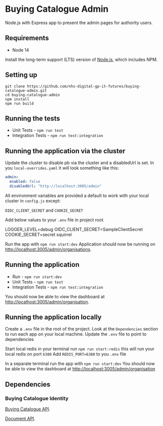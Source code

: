 # Buying Catalogue Admin

Node.js with Express app to present the admin pages for authority users.
  
## Requirements

- Node 14

Install the long-term support (LTS) version of [Node.js](https://nodejs.org/en/), which includes NPM.

## Setting up

```shell
git clone https://github.com/nhs-digital-gp-it-futures/buying-catalogue-admin.git
cd buying-catalogue-admin
npm install
npm run build
```

## Running the tests

- Unit Tests - `npm run test`
- Integration Tests - `npm run test:integration`

## Running the application via the cluster

Update the cluster to disable pb via the cluster and a disabledUrl is set. In you `local-overrides.yaml` it will look something like this:

```yaml
admin: 
  enabled: false 
  disabledUrl: "http://localhost:3005/admin"
```

All environment variables are provided a default to work with your local cluster in `config.js` except:

`OIDC_CLIENT_SECRET` and `COOKIE_SECRET`

Add below values to your `.env` file in project root.

LOGGER_LEVEL=debug
OIDC_CLIENT_SECRET=SampleClientSecret
COOKIE_SECRET=secret squirrel

Run the app with `npm run start:dev`
Application should now be running on <http://localhost:3005/admin/organisations>.

## Running the application

- Run - `npm run start:dev`
- Unit Tests - `npm run test`
- Integration Tests - `npm run test:integration`

You should now be able to view the dashboard at <http://localhost:3005/admin/organisation>.

## Running the application locally

Create a `.env` file in the root of the project.
Look at the `Dependencies` section to run each app on your local machine.
Update the `.env` file to point to dependencies

Start local redis in your terminal run `npm run start:redis` this will run your local redis on port `6380`
Add `REDIS_PORT=6380` to you `.env` file

In a separate terminal run the app with `npm run start:dev`
You should now be able to view the dashboard at [http://localhost:3005/admin/organisation](http://localhost:3005/admin/organisation)

## Dependencies

### Buying Catalogue Identity

[Buying Catalogue API](https://github.com/nhs-digital-gp-it-futures/BuyingCatalogueService).

[Document API](https://github.com/nhs-digital-gp-it-futures/BuyingCatalogueDocumentService).
